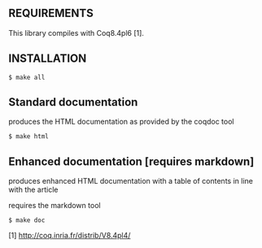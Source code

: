 
## REQUIREMENTS

This library compiles with Coq8.4pl6 [1].


## INSTALLATION

```
$ make all
```

## Standard documentation

produces the HTML documentation as provided by the coqdoc tool

```
$ make html
```

## Enhanced documentation [requires markdown]

produces enhanced HTML documentation with a table of contents in line with the article

requires the markdown tool

```
$ make doc
```

[1] http://coq.inria.fr/distrib/V8.4pl4/
